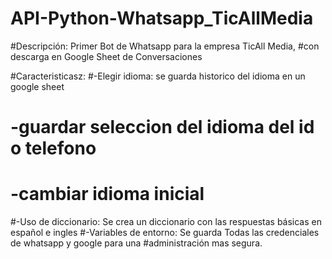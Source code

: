 # API-Python-Whatsapp_TicAllMedia

#Descripción: Primer Bot de Whatsapp para la empresa TicAll Media, 
#con descarga en Google Sheet de Conversaciones

#Caracteristicasz: 
#-Elegir idioma: se guarda historico del idioma en un google sheet
#    -guardar seleccion del idioma del id o telefono
#    -cambiar idioma inicial
#-Uso de diccionario: Se crea un diccionario con las respuestas básicas en español e ingles
#-Variables de entorno: Se guarda Todas las credenciales de whatsapp y google para una 
#administración mas segura.
